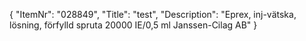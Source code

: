 {
  "ItemNr": "028849",
  "Title": "test",
  "Description": "Eprex, inj-vätska, lösning, förfylld spruta 20000 IE/0,5 ml Janssen-Cilag AB"
}